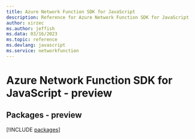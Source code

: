 ```yaml
---
title: Azure Network Function SDK for JavaScript
description: Reference for Azure Network Function SDK for JavaScript
author: xirzec
ms.author: jeffish
ms.data: 03/16/2023
ms.topic: reference
ms.devlang: javascript
ms.service: networkfunction
---
```

# Azure Network Function SDK for JavaScript - preview
## Packages - preview
[!INCLUDE [packages](network-function-index.md)]